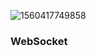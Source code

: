 ![1560417749858](C:\Users\DELL\AppData\Roaming\Typora\typora-user-images\1560417749858.png)

### WebSocket

